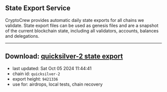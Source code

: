## State Export Service
CryptoCrew provides automatic daily state exports for all chains we validate. State export files can be used as genesis files and are a snapshot of the current blockchain state, including all validators, accounts, balances and delegations.

---
**Download: [quicksilver-2 state export](https://dl-eu2.ccvalidators.com/SERVICE/quicksilver/quicksilver-2_export_9421336.json)**
---

- last updated: Sat Oct 05 2024 11:44:41
- chain id: `quicksilver-2`
- export height: `9421336`
- use for: airdrops, local tests, chain recovery
